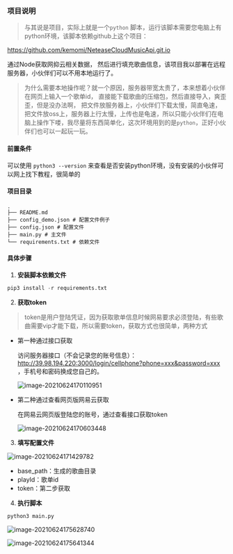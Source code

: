 ### 项目说明



> 与其说是项目，实际上就是一个`python` 脚本，运行该脚本需要您电脑上有python环境，该脚本依赖github上这个项目：

https://github.com/kemomi/NeteaseCloudMusicApi.git.io

通过Node获取网抑云相关数据， 然后进行填充歌曲信息，该项目我以部署在远程服务器，小伙伴们可以不用本地运行了。

> 为什么需要本地操作呢？就一个原因，服务器带宽太贵了，本来想着小伙伴在网页上输入一个歌单id，
直接能下载歌曲的压缩包，然后直接导入，爽歪歪，但是没办法啊， 把文件放服务器上，小伙伴们下载太慢，简直龟速，把文件放oss上，服务器上行太慢，上传也是龟速，所以只能小伙伴们在电脑上操作下喽，我尽量将东西简单化，这次环境用到的是`python`，正好小伙伴们也可以一起玩一玩。



#### 前置条件

可以使用 `python3 --version` 来查看是否安装python环境，没有安装的小伙伴可以网上找下教程，很简单的



#### 项目目录

```shell
.
├── README.md 
├── config_demo.json # 配置文件例子
├── config.json # 配置文件
├── main.py # 主文件
└── requirements.txt # 依赖文件
```



#### 具体步骤 

1. **安装脚本依赖文件**

```python
pip3 install -r requirements.txt
```

2. **获取token**

> token是用户登陆凭证，因为获取歌单信息时候网易要求必须登陆，有些歌曲需要vip才能下载，所以需要token，获取方式也很简单，两种方式

- 第一种通过接口获取

  访问服务器接口（不会记录您的账号信息）：http://39.98.194.220:3000/login/cellphone?phone=xxx&password=xxx ，手机号和密码换成您自己的。

  ![image-20210624170110951](https://picbed.kid510.com/picGo/20210624170111.png)



- 第二种通过查看网页版网易云获取

  在网易云网页版登陆您的账号，通过查看接口获取token

  ![image-20210624170603448](https://picbed.kid510.com/picGo/20210624170603.png)





3. **填写配置文件**

![image-20210624171429782](https://picbed.kid510.com/picGo/20210624171429.png)

- base_path：生成的歌曲目录
- playId：歌单id
- token：第二步获取



4. **执行脚本**

```python
python3 main.py
```

![image-20210624175628740](https://picbed.kid510.com/picGo/20210624175628.png)



![image-20210624175641344](https://picbed.kid510.com/picGo/20210624175641.png)
